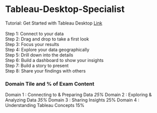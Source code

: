 # Tableau-Desktop-Specialist

Tutorial: Get Started with Tableau Desktop [Link](https://help.tableau.com/current/guides/get-started-tutorial/en-us/get-started-tutorial-home.htm)
<br><br>
Step 1: Connect to your data<br>
Step 2: Drag and drop to take a first look<br>
Step 3: Focus your results<br>
Step 4: Explore your data geographically<br>
Step 5: Drill down into the details<br>
Step 6: Build a dashboard to show your insights<br>
Step 7: Build a story to present<br>
Step 8: Share your findings with others<br>

### Domain Tile and % of Exam Content
Domain 1 : Connecting to & Preparing Data *25%*
Domain 2 : Exploring & Analyzing Data *35%*
Domain 3 : Sharing Insights 25%
Domain 4 : Understanding Tableau Concepts 15%

